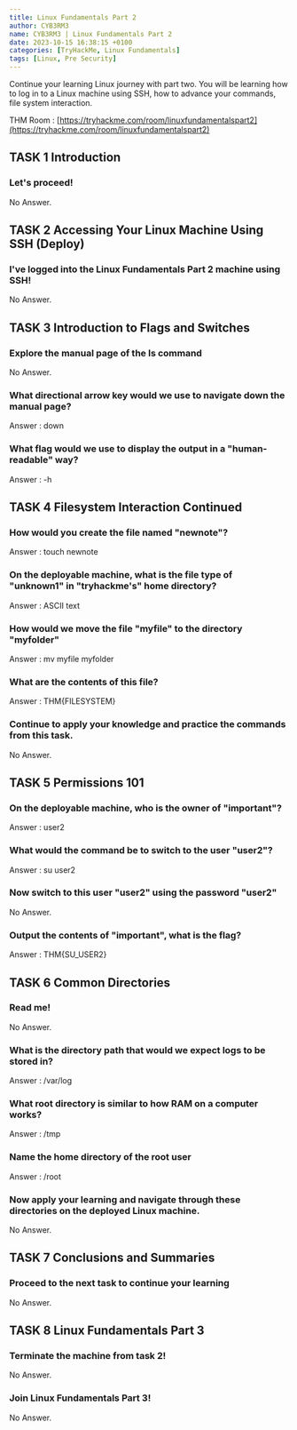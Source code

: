 ```yaml
---
title: Linux Fundamentals Part 2
author: CYB3RM3
name: CYB3RM3 | Linux Fundamentals Part 2
date: 2023-10-15 16:38:15 +0100
categories: [TryHackMe, Linux Fundamentals]
tags: [Linux, Pre Security]
---
```


Continue your learning Linux journey with part two. You will be learning how to log in to a Linux machine using SSH, how to advance your commands, file system interaction.

THM Room : [https://tryhackme.com/room/linuxfundamentalspart2](https://tryhackme.com/room/linuxfundamentalspart2)


## TASK 1 Introduction
### Let's proceed! 
No Answer.

## TASK 2 Accessing Your Linux Machine Using SSH (Deploy)
### I've logged into the Linux Fundamentals Part 2 machine using SSH! 
No Answer.

## TASK 3 Introduction to Flags and Switches
### Explore the manual page of the ls command
No Answer.

### What directional arrow key would we use to navigate down the manual page?
Answer : down

### What flag would we use to display the output in a "human-readable" way?
Answer : -h

## TASK 4 Filesystem Interaction Continued
### How would you create the file named "newnote"?
Answer : touch newnote

### On the deployable machine, what is the file type of "unknown1" in "tryhackme's" home directory?
Answer : ASCII text

### How would we move the file "myfile" to the directory "myfolder" 
Answer : mv myfile myfolder

### What are the contents of this file?
Answer : THM{FILESYSTEM}

### Continue to apply your knowledge and practice the commands from this task.
No Answer.

## TASK 5 Permissions 101
### On the deployable machine, who is the owner of "important"?
Answer : user2

### What would the command be to switch to the user "user2"?
Answer : su user2

### Now switch to this user "user2" using the password "user2"
No Answer.

### Output the contents of "important", what is the flag?
Answer : THM{SU_USER2}

## TASK 6 Common Directories

### Read me!
No Answer.

### What is the directory path that would we expect logs to be stored in?
Answer : /var/log

### What root directory is similar to how RAM on a computer works?
Answer : /tmp

### Name the home directory of the root user 
Answer : /root

### Now apply your learning and navigate through these directories on the deployed Linux machine.
No Answer.

## TASK 7 Conclusions and Summaries
### Proceed to the next task to continue your learning 
No Answer.

## TASK 8 Linux Fundamentals Part 3
### Terminate the machine from task 2!
No Answer.

### Join Linux Fundamentals Part 3!
No Answer.

